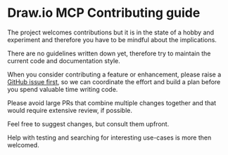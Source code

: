 # Draw.io MCP Contributing guide

The project welcomes contributions but it is in the state of a hobby and experiment and therefore you have to be mindful about the implications.

There are no guidelines written down yet, therefore try to maintain the current code and documentation style.

When you consider contributing a feature or enhancement, please raise a [GitHub issue first](https://github.com/lgazo/drawio-mcp-server/issues), so we can coordinate the effort and build a plan before you spend valuable time writing code. 

Please avoid large PRs that combine multiple changes together and that would require extensive review, if possible. 

Feel free to suggest changes, but consult them upfront.

Help with testing and searching for interesting use-cases is more then welcomed.

